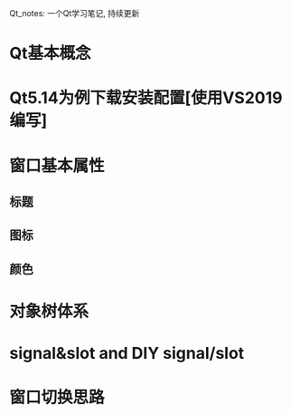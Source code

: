 Qt_notes: 一个Qt学习笔记, 持续更新

# Qt基本概念

# Qt5.14为例下载安装配置[使用VS2019编写]



# 窗口基本属性

## 标题

## 图标

## 颜色



# 对象树体系

# signal&slot and DIY signal/slot



# 窗口切换思路

